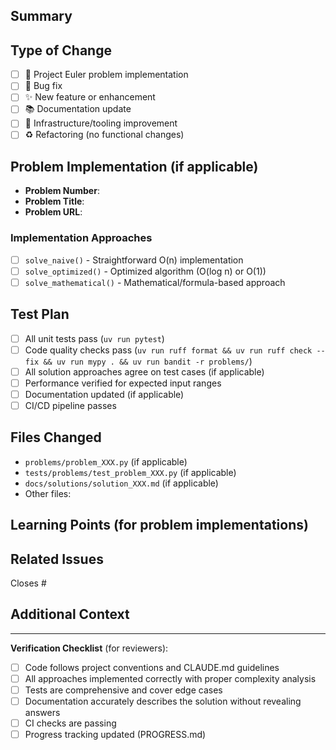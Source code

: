 ## Summary
<!-- Briefly describe what this PR does -->

## Type of Change
<!-- Mark the relevant option with [x] -->
- [ ] 🔢 Project Euler problem implementation
- [ ] 🐛 Bug fix
- [ ] ✨ New feature or enhancement
- [ ] 📚 Documentation update
- [ ] 🔧 Infrastructure/tooling improvement
- [ ] ♻️ Refactoring (no functional changes)

## Problem Implementation (if applicable)
<!-- For Project Euler problems only -->
- **Problem Number**: <!-- e.g., 012 -->
- **Problem Title**: <!-- e.g., Highly divisible triangular number -->
- **Problem URL**: <!-- https://projecteuler.net/problem=xxx -->

### Implementation Approaches
<!-- Mark completed approaches with [x] -->
- [ ] `solve_naive()` - Straightforward O(n) implementation
- [ ] `solve_optimized()` - Optimized algorithm (O(log n) or O(1))
- [ ] `solve_mathematical()` - Mathematical/formula-based approach

## Test Plan
<!-- Mark completed items with [x] -->
- [ ] All unit tests pass (`uv run pytest`)
- [ ] Code quality checks pass (`uv run ruff format && uv run ruff check --fix && uv run mypy . && uv run bandit -r problems/`)
- [ ] All solution approaches agree on test cases (if applicable)
- [ ] Performance verified for expected input ranges
- [ ] Documentation updated (if applicable)
- [ ] CI/CD pipeline passes

## Files Changed
<!-- List the main files added/modified -->
- `problems/problem_XXX.py` (if applicable)
- `tests/problems/test_problem_XXX.py` (if applicable)
- `docs/solutions/solution_XXX.md` (if applicable)
- Other files:

## Learning Points (for problem implementations)
<!-- What mathematical concepts or algorithms are demonstrated? -->

## Related Issues
<!-- Link related issues using "Closes #123" or "Addresses #123" -->
Closes #

## Additional Context
<!-- Any additional information, screenshots, or notes -->

---
**Verification Checklist** (for reviewers):
- [ ] Code follows project conventions and CLAUDE.md guidelines
- [ ] All approaches implemented correctly with proper complexity analysis
- [ ] Tests are comprehensive and cover edge cases
- [ ] Documentation accurately describes the solution without revealing answers
- [ ] CI checks are passing
- [ ] Progress tracking updated (PROGRESS.md)
